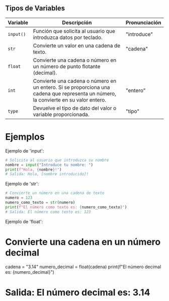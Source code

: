 ## Tipos de Variables 
| Variable    | Descripción                                                                 | Pronunciación |
|-------------|-----------------------------------------------------------------------------|---------------|
| `input()`   | Función que solicita al usuario que introduzca datos por teclado.          | "introduce"   |                                             |               |
| `str`       | Convierte un valor en una cadena de texto.                                 | "cadena"      |
| `float`     | Convierte una cadena o número en un número de punto flotante (decimal).    |               |
| `int`       | Convierte una cadena o número en un entero. Si se proporciona una cadena que representa un número, la convierte en su valor entero. | "entero"      |
| `type`      | Devuelve el tipo de dato del valor o variable proporcionada.               | "tipo"        |

# Ejemplos 

Ejemplo de 'input':
```python
# Solicita al usuario que introduzca su nombre
nombre = input("Introduce tu nombre: ")
print(f"Hola, {nombre}!")
# Salida: Hola, [nombre introducido]!
```

Ejemplo de 'str':
```python
# Convierte un número en una cadena de texto
numero = 123
numero_como_texto = str(numero)
print(f"El número como texto es: {numero_como_texto}")
# Salida: El número como texto es: 123
```

Ejemplo de 'float':
# Convierte una cadena en un número decimal
cadena = "3.14"
numero_decimal = float(cadena)
print(f"El número decimal es: {numero_decimal}")
# Salida: El número decimal es: 3.14